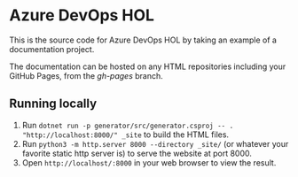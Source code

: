 # Azure DevOps HOL

This is the source code for Azure DevOps HOL by taking an example of a documentation project.

The documentation can be hosted on any HTML repositories including your GitHub Pages, from the *gh-pages* branch.

## Running locally

1. Run `dotnet run -p generator/src/generator.csproj -- . "http://localhost:8000/" _site` to build the HTML files.
2. Run `python3 -m http.server 8000 --directory _site/` (or whatever your favorite static http server is) to serve the website at port 8000.
3. Open `http://localhost/:8000` in your web browser to view the result.

